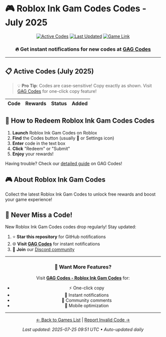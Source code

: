 # 🎮 Roblox Ink Gam Codes Codes - July 2025

<div align="center">

[![Active Codes](https://img.shields.io/badge/Active%20Codes-0-brightgreen)](https://gagcodes.com/roblox/roblox-ink-game)
[![Last Updated](https://img.shields.io/badge/Last%20Updated-Today-orange)](https://gagcodes.com/roblox/roblox-ink-game)
[![Game Link](https://img.shields.io/badge/Play-Roblox%20Ink%20Gam%20Codes-red)](https://www.roblox.com/games/)

### 🔥 **Get instant notifications for new codes at [GAG Codes](https://gagcodes.com/roblox/roblox-ink-game)**

</div>

---

## 📋 Active Codes (July 2025)

> 💡 **Pro Tip**: Codes are case-sensitive! Copy exactly as shown. Visit [GAG Codes](https://gagcodes.com/roblox/roblox-ink-game) for one-click copy feature!

| Code | Rewards | Status | Added |
|------|---------|--------|-------|


## 📖 How to Redeem Roblox Ink Gam Codes Codes

1. **Launch** Roblox Ink Gam Codes on Roblox
2. **Find** the Codes button (usually 🎁 or Settings icon)
3. **Enter** code in the text box
4. **Click** "Redeem" or "Submit"
5. **Enjoy** your rewards!

Having trouble? Check our [detailed guide](https://gagcodes.com/roblox/roblox-ink-game#how-to-redeem) on GAG Codes!

## 🎮 About Roblox Ink Gam Codes

Collect the latest Roblox Ink Gam Codes to unlock free rewards and boost your game experience!

## 🔔 Never Miss a Code!

New Roblox Ink Gam Codes codes drop regularly! Stay updated:

1. ⭐ **Star this repository** for GitHub notifications
2. 🌐 **Visit [GAG Codes](https://gagcodes.com/roblox/roblox-ink-game)** for instant notifications
3. 💬 **Join** our [Discord community](https://gagcodes.com/discord)

---

<div align="center">

### 🚀 Want More Features?

Visit [**GAG Codes - Roblox Ink Gam Codes**](https://gagcodes.com/roblox/roblox-ink-game) for:
- ⚡ One-click copy
- 🔔 Instant notifications  
- 💬 Community comments
- 📱 Mobile optimization

---

[← Back to Games List](README.md) | [Report Invalid Code →](https://github.com/yourusername/roblox-codes-directory/issues)

*Last updated: 2025-07-25 09:51 UTC • Auto-updated daily*

</div>